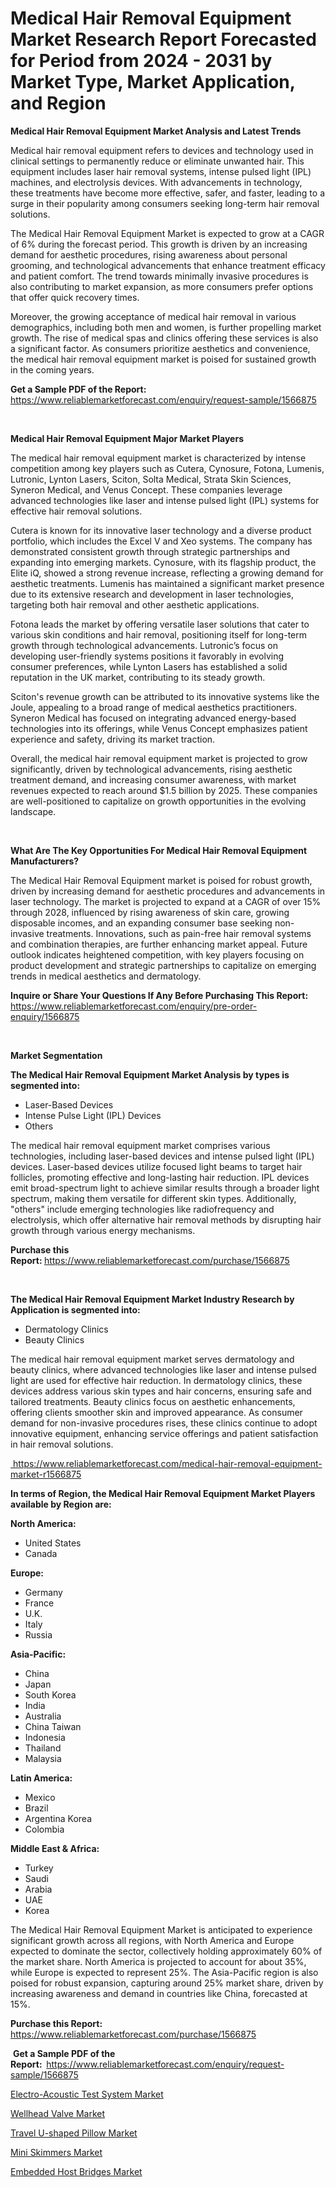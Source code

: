 <p><h1>Medical Hair Removal Equipment Market Research Report Forecasted for Period from 2024 -  2031 by Market Type, Market Application, and Region</h1></p><p><strong>Medical Hair Removal Equipment Market Analysis and Latest Trends</strong></p>
<p><p>Medical hair removal equipment refers to devices and technology used in clinical settings to permanently reduce or eliminate unwanted hair. This equipment includes laser hair removal systems, intense pulsed light (IPL) machines, and electrolysis devices. With advancements in technology, these treatments have become more effective, safer, and faster, leading to a surge in their popularity among consumers seeking long-term hair removal solutions.</p><p>The Medical Hair Removal Equipment Market is expected to grow at a CAGR of 6% during the forecast period. This growth is driven by an increasing demand for aesthetic procedures, rising awareness about personal grooming, and technological advancements that enhance treatment efficacy and patient comfort. The trend towards minimally invasive procedures is also contributing to market expansion, as more consumers prefer options that offer quick recovery times.</p><p>Moreover, the growing acceptance of medical hair removal in various demographics, including both men and women, is further propelling market growth. The rise of medical spas and clinics offering these services is also a significant factor. As consumers prioritize aesthetics and convenience, the medical hair removal equipment market is poised for sustained growth in the coming years.</p></p>
<p><strong>Get a Sample PDF of the Report:&nbsp;</strong> <a href="https://www.reliablemarketforecast.com/enquiry/request-sample/1566875?utm_campaign=1435&utm_medium=2&utm_source=Github&utm_content=ia&utm_term=11102024&utm_id=medical-hair-removal-equipment">https://www.reliablemarketforecast.com/enquiry/request-sample/1566875</a></p>
<p>&nbsp;</p>
<p><strong>Medical Hair Removal Equipment Major Market Players</strong></p>
<p><p>The medical hair removal equipment market is characterized by intense competition among key players such as Cutera, Cynosure, Fotona, Lumenis, Lutronic, Lynton Lasers, Sciton, Solta Medical, Strata Skin Sciences, Syneron Medical, and Venus Concept. These companies leverage advanced technologies like laser and intense pulsed light (IPL) systems for effective hair removal solutions.</p><p>Cutera is known for its innovative laser technology and a diverse product portfolio, which includes the Excel V and Xeo systems. The company has demonstrated consistent growth through strategic partnerships and expanding into emerging markets. Cynosure, with its flagship product, the Elite iQ, showed a strong revenue increase, reflecting a growing demand for aesthetic treatments. Lumenis has maintained a significant market presence due to its extensive research and development in laser technologies, targeting both hair removal and other aesthetic applications.</p><p>Fotona leads the market by offering versatile laser solutions that cater to various skin conditions and hair removal, positioning itself for long-term growth through technological advancements. Lutronic’s focus on developing user-friendly systems positions it favorably in evolving consumer preferences, while Lynton Lasers has established a solid reputation in the UK market, contributing to its steady growth.</p><p>Sciton's revenue growth can be attributed to its innovative systems like the Joule, appealing to a broad range of medical aesthetics practitioners. Syneron Medical has focused on integrating advanced energy-based technologies into its offerings, while Venus Concept emphasizes patient experience and safety, driving its market traction.</p><p>Overall, the medical hair removal equipment market is projected to grow significantly, driven by technological advancements, rising aesthetic treatment demand, and increasing consumer awareness, with market revenues expected to reach around $1.5 billion by 2025. These companies are well-positioned to capitalize on growth opportunities in the evolving landscape.</p></p>
<p>&nbsp;</p>
<p><strong>What Are The Key Opportunities For Medical Hair Removal Equipment Manufacturers?</strong></p>
<p><p>The Medical Hair Removal Equipment market is poised for robust growth, driven by increasing demand for aesthetic procedures and advancements in laser technology. The market is projected to expand at a CAGR of over 15% through 2028, influenced by rising awareness of skin care, growing disposable incomes, and an expanding consumer base seeking non-invasive treatments. Innovations, such as pain-free hair removal systems and combination therapies, are further enhancing market appeal. Future outlook indicates heightened competition, with key players focusing on product development and strategic partnerships to capitalize on emerging trends in medical aesthetics and dermatology.</p></p>
<p><strong>Inquire or Share Your Questions If Any Before Purchasing This Report:</strong> <a href="https://www.reliablemarketforecast.com/enquiry/pre-order-enquiry/1566875?utm_campaign=1435&utm_medium=2&utm_source=Github&utm_content=ia&utm_term=11102024&utm_id=medical-hair-removal-equipment">https://www.reliablemarketforecast.com/enquiry/pre-order-enquiry/1566875</a></p>
<p>&nbsp;</p>
<p><strong>Market Segmentation</strong></p>
<p><strong>The Medical Hair Removal Equipment Market Analysis by types is segmented into:</strong></p>
<p><ul><li>Laser-Based Devices</li><li>Intense Pulse Light (IPL) Devices</li><li>Others</li></ul></p>
<p><p>The medical hair removal equipment market comprises various technologies, including laser-based devices and intense pulsed light (IPL) devices. Laser-based devices utilize focused light beams to target hair follicles, promoting effective and long-lasting hair reduction. IPL devices emit broad-spectrum light to achieve similar results through a broader light spectrum, making them versatile for different skin types. Additionally, "others" include emerging technologies like radiofrequency and electrolysis, which offer alternative hair removal methods by disrupting hair growth through various energy mechanisms.</p></p>
<p><strong>Purchase this Report:&nbsp;</strong><a href="https://www.reliablemarketforecast.com/purchase/1566875?utm_campaign=1435&utm_medium=2&utm_source=Github&utm_content=ia&utm_term=11102024&utm_id=medical-hair-removal-equipment">https://www.reliablemarketforecast.com/purchase/1566875</a></p>
<p>&nbsp;</p>
<p><strong>The Medical Hair Removal Equipment Market Industry Research by Application is segmented into:</strong></p>
<p><ul><li>Dermatology Clinics</li><li>Beauty Clinics</li></ul></p>
<p><p>The medical hair removal equipment market serves dermatology and beauty clinics, where advanced technologies like laser and intense pulsed light are used for effective hair reduction. In dermatology clinics, these devices address various skin types and hair concerns, ensuring safe and tailored treatments. Beauty clinics focus on aesthetic enhancements, offering clients smoother skin and improved appearance. As consumer demand for non-invasive procedures rises, these clinics continue to adopt innovative equipment, enhancing service offerings and patient satisfaction in hair removal solutions.</p></p>
<p><a href="https://www.reliablemarketforecast.com/medical-hair-removal-equipment-market-r1566875?utm_campaign=1435&utm_medium=2&utm_source=Github&utm_content=ia&utm_term=11102024&utm_id=medical-hair-removal-equipment">&nbsp;https://www.reliablemarketforecast.com/medical-hair-removal-equipment-market-r1566875</a></p>
<p><strong>In terms of Region, the Medical Hair Removal Equipment Market Players available by Region are:</strong></p>
<p>
    <p> <strong> North America: </strong>
        <ul>
            <li>United States</li>
            <li>Canada</li>
        </ul>
        </p> 
    <p> <strong> Europe: </strong>
        <ul>
            <li>Germany</li>
            <li>France</li>
            <li>U.K.</li>
            <li>Italy</li>
            <li>Russia</li>
        </ul>
        </p> 
    <p> <strong> Asia-Pacific: </strong>
        <ul>
            <li>China</li>
            <li>Japan</li>
            <li>South Korea</li>
            <li>India</li>
            <li>Australia</li>
            <li>China Taiwan</li>
            <li>Indonesia</li>
            <li>Thailand</li>
            <li>Malaysia</li>
        </ul>
        </p> 
    <p> <strong> Latin America: </strong>
        <ul>
            <li>Mexico</li>
            <li>Brazil</li>
            <li>Argentina Korea</li>
            <li>Colombia</li>
        </ul>
        </p> 
    <p> <strong> Middle East & Africa: </strong>
        <ul>
            <li>Turkey</li>
            <li>Saudi</li>
            <li>Arabia</li>
            <li>UAE</li>
            <li>Korea</li>
        </ul>
    </p>
    </p>
<p><p>The Medical Hair Removal Equipment Market is anticipated to experience significant growth across all regions, with North America and Europe expected to dominate the sector, collectively holding approximately 60% of the market share. North America is projected to account for about 35%, while Europe is expected to represent 25%. The Asia-Pacific region is also poised for robust expansion, capturing around 25% market share, driven by increasing awareness and demand in countries like China, forecasted at 15%.</p></p>
<p><strong>Purchase this Report: </strong><a href="https://www.reliablemarketforecast.com/purchase/1566875?utm_campaign=1435&utm_medium=2&utm_source=Github&utm_content=ia&utm_term=11102024&utm_id=medical-hair-removal-equipment">https://www.reliablemarketforecast.com/purchase/1566875</a></p>
<p>&nbsp;<strong>Get a Sample PDF of the Report:&nbsp;&nbsp;</strong><a href="https://www.reliablemarketforecast.com/enquiry/request-sample/1566875?utm_campaign=1435&utm_medium=2&utm_source=Github&utm_content=ia&utm_term=11102024&utm_id=medical-hair-removal-equipment">https://www.reliablemarketforecast.com/enquiry/request-sample/1566875</a></p>
<p><strong></strong></p>
<p><p><a href="https://www.linkedin.com/pulse/electro-acoustic-test-system-market-global-insights-regional-iqibe?utm_campaign=1435&utm_medium=2&utm_source=Github&utm_content=ia&utm_term=11102024&utm_id=medical-hair-removal-equipment">Electro-Acoustic Test System Market</a></p><p><a href="https://issuu.com/reportprime-2/docs/wellhead-valve-market-size-2030.ppt_4e932d13c42380?utm_campaign=1435&utm_medium=2&utm_source=Github&utm_content=ia&utm_term=11102024&utm_id=medical-hair-removal-equipment">Wellhead Valve Market</a></p><p><a href="https://www.linkedin.com/pulse/travel-u-shaped-pillow-market-size-share-analysis-growth-tl83e?utm_campaign=1435&utm_medium=2&utm_source=Github&utm_content=ia&utm_term=11102024&utm_id=medical-hair-removal-equipment">Travel U-shaped Pillow Market</a></p><p><a href="https://issuu.com/reportprime-2/docs/mini-skimmers-market-size-2030.pptx_ddfcab6aa85a8b?utm_campaign=1435&utm_medium=2&utm_source=Github&utm_content=ia&utm_term=11102024&utm_id=medical-hair-removal-equipment">Mini Skimmers Market</a></p><p><a href="https://www.linkedin.com/pulse/embedded-host-bridges-market-navigating-challenges-unlocking-xhqye?utm_campaign=1435&utm_medium=2&utm_source=Github&utm_content=ia&utm_term=11102024&utm_id=medical-hair-removal-equipment">Embedded Host Bridges Market</a></p></p>